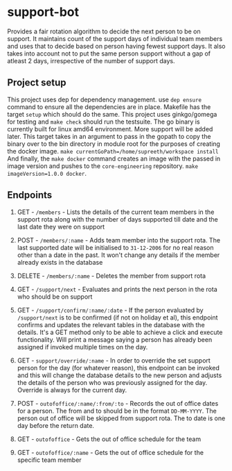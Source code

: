# support-bot

Provides a fair rotation algorithm to decide the next person to be on support. It maintains count of the support days of individual team members and uses that to decide based on person having fewest support days. It also takes into account not to put the same person support without a gap of atleast 2 days, irrespective of the number of support days.

## Project setup
This project uses dep for dependency management. use `dep ensure` command to ensure all the dependencies are in place. Makefile has the target `setup` which should do the same. This project uses ginkgo/gomega for testing and `make check` should run the testsuite. The go binary is currently built for linux amd64 environment. More support will be added later. This target takes in an argument to pass in the gopath to copy the binary over to the bin directory in module root for the purposes of creating the docker image. `make currentGoPath=/home/supreeth/workspace install` And finally, the `make docker` command creates an image with the passed in image version and pushes to the `core-engineering` repository. `make imageVersion=1.0.0 docker`.


## Endpoints

1. GET - `/members` - Lists the details of the current team members in the support rota along with the number of days supported till date and the last date they were on support

2. POST - `/members/:name` - Adds team member into the support rota. The last supported date will be initialised to `31-12-2006` for no real reason other than a date in the past. It won't change any details if the member already exists in the database

3. DELETE - `/members/:name` - Deletes the member from support rota

4. GET - `/support/next` - Evaluates and prints the next person in the rota who should be on support

5. GET - `/support/confirm/:name/:date` - If the person evaluated by `/support/next` is to be confirmed (if not on holiday et al), this endpoint confirms and updates the relevant tables in the database with the details. It's a GET method only to be able to achieve a click and execute functionality. Will print a message saying a person <name> has already been assigned if invoked multiple times on the day.

6. GET - `support/override/:name` - In order to override the set support person for the day (for whatever reason), this endpoint can be invoked and this will change the database details to the new person and adjusts the details of the person who was previously assigned for the day. Override is always for the current day.

7. POST - `outofoffice/:name/:from/:to` - Records the out of office dates for a person. The from and to should be in the format `DD-MM-YYYY`. The person out of office will be skipped from support rota. The to date is one day before the return date.

8. GET - `outofoffice` - Gets the out of office schedule for the team

9. GET - `outofoffice/:name` - Gets the out of office schedule for the specific team member

